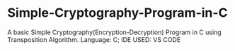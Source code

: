 # Simple-Cryptography-Program-in-C

A basic Simple Cryptography(Encryption-Decryption) Program in C using Transposition Algorithm.
Language: C;
IDE USED: VS CODE
